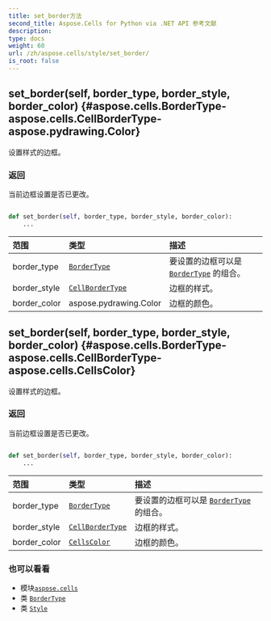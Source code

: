 ```yaml
---
title: set_border方法
second_title: Aspose.Cells for Python via .NET API 参考文献
description:
type: docs
weight: 60
url: /zh/aspose.cells/style/set_border/
is_root: false
---
```

##  set_border(self, border_type, border_style, border_color) {#aspose.cells.BorderType-aspose.cells.CellBorderType-aspose.pydrawing.Color}
设置样式的边框。


### 返回

当前边框设置是否已更改。


```python

def set_border(self, border_type, border_style, border_color):
    ...
```


|范围|类型|描述|
| :- | :- | :- |
| border_type | [`BorderType`](/cells/python-net/zh/aspose.cells/bordertype) |要设置的边框可以是 [`BorderType`](/cells/python-net/zh/aspose.cells/bordertype) 的组合。|
| border_style | [`CellBorderType`](/cells/python-net/zh/aspose.cells/cellbordertype) |边框的样式。|
| border_color | aspose.pydrawing.Color |边框的颜色。|


##  set_border(self, border_type, border_style, border_color) {#aspose.cells.BorderType-aspose.cells.CellBorderType-aspose.cells.CellsColor}
设置样式的边框。


### 返回

当前边框设置是否已更改。


```python

def set_border(self, border_type, border_style, border_color):
    ...
```


|范围|类型|描述|
| :- | :- | :- |
| border_type | [`BorderType`](/cells/python-net/zh/aspose.cells/bordertype) |要设置的边框可以是 [`BorderType`](/cells/python-net/zh/aspose.cells/bordertype) 的组合。|
| border_style | [`CellBorderType`](/cells/python-net/zh/aspose.cells/cellbordertype) |边框的样式。|
| border_color | [`CellsColor`](/cells/python-net/zh/aspose.cells/cellscolor) |边框的颜色。|



### 也可以看看
* 模块[`aspose.cells`](../../)
* 类 [`BorderType`](/cells/python-net/zh/aspose.cells/bordertype)
* 类 [`Style`](/cells/python-net/zh/aspose.cells/style)
